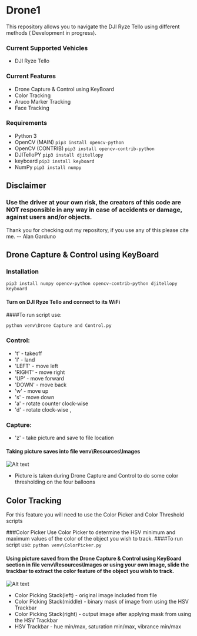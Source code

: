 # Drone1
This repository allows you to navigate the DJI Ryze Tello using different methods ( Development in progress).

### Current Supported Vehicles
+ DJI Ryze Tello

### Current Features
- Drone Capture & Control using KeyBoard
- Color Tracking
- Aruco Marker Tracking
- Face Tracking

### Requirements
+ Python 3
+ OpenCV (MAIN) `pip3 install opencv-python`
+ OpenCV (CONTRIB) `pip3 install opencv-contrib-python`
+ DJITelloPY `pip3 install djitellopy`
+ keyboard `pip3 install keyboard`
+ NumPy `pip3 install numpy`

## Disclaimer
### Use the driver at your own risk, the creators of this code are NOT responsible in any way in case of accidents or damage, against users and/or objects.


Thank you for checking out my repository, if you use any of this please cite me.
-- Alan Garduno
## Drone Capture & Control using KeyBoard
### Installation
`pip3 install numpy opencv-python opencv-contrib-python djitellopy keyboard`

#### Turn on DJI Ryze Tello and connect to its WiFi
####To run script use:

`python venv\Drone Capture and Control.py`

### Control:
+ 't' - takeoff
+ 'l' - land
+ 'LEFT' - move left
+ 'RIGHT' - move right
+ 'UP' - move forward
+ 'DOWN' - move back
+ 'w' - move up
+ 's' - move down
+ 'a' - rotate counter clock-wise
+ 'd' - rotate clock-wise
,
### Capture:
+ 'z' - take picture and save to file location

#### Taking picture saves into file venv\Resources\Images

![Alt text](https://github.com/alangarduno1998/Drone1/tree/master/readmeImages/DroneCapture.png "Drone Capture")

+ Picture is taken during Drone Capture and Control to do some color thresholding on the four balloons

## Color Tracking
For this feature you will need to use the Color Picker and Color Threshold scripts

###Color Picker
Use Color Picker to determine the HSV minimum and maximum values of the color of the object you wish to track.
####To run script use:
`python venv\ColorPicker.py`
#### Using picture saved from the Drone Capture & Control using KeyBoard section in file venv\Resources\Images or using your own image, slide the trackbar to extract the color feature of the object you wish to track.
![Alt text](https://github.com/alangarduno1998/Drone1/tree/master/readmeImages/ColorPicker.png "Color Picker")

+ Color Picking Stack(left) - original image included from file
+ Color Picking Stack(middle) - binary mask of image from using the HSV Trackbar
+ Color Picking Stack(right) - output image after applying mask from using the HSV Trackbar
+ HSV Trackbar - hue min/max, saturation min/max, vibrance min/max